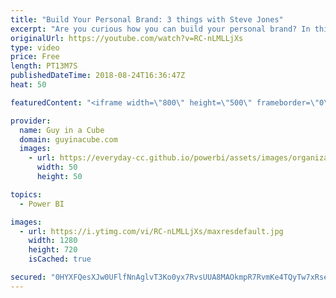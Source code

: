 ```yaml
---
title: "Build Your Personal Brand: 3 things with Steve Jones"
excerpt: "Are you curious how you can build your personal brand? In this video, we talk with Steve Jones, from SQL Server Central and Redgate, about 3 things you can start working on today to build your personal brand.  Connect with Steve Jones!  Twitter: https://twitter.com/way0utwest SQL Server Central: http://www.sqlservercentral.com/"
originalUrl: https://youtube.com/watch?v=RC-nLMLLjXs
type: video
price: Free
length: PT13M7S
publishedDateTime: 2018-08-24T16:36:47Z
heat: 50

featuredContent: "<iframe width=\"800\" height=\"500\" frameborder=\"0\" src=\"https://www.youtube.com/embed/RC-nLMLLjXs\" allow=\"accelerometer; autoplay; encrypted-media; gyroscope; picture-in-picture\" allowfullscreen></iframe>"

provider:
  name: Guy in a Cube
  domain: guyinacube.com
  images:
    - url: https://everyday-cc.github.io/powerbi/assets/images/organizations/guyinacube.com-50x50.jpg
      width: 50
      height: 50

topics:
  - Power BI

images:
  - url: https://i.ytimg.com/vi/RC-nLMLLjXs/maxresdefault.jpg
    width: 1280
    height: 720
    isCached: true

secured: "0HYXFQesXJw0UFlfNnAglvT3Ko0yx7RvsUUA8MAOkmpR7RvmKe4TQyTw7xRseJ7misChIo4QUnyykmOHnHQAdCgcJg7bLB99W16gcxBUaVkM9QEVsHeaTgBEV+ogNF29ijkmgvB4oheaFM9iBV2wwHg8l164V0tCPZLAPO/6Kk+yro1Yl3COmqOV9uxlJteXnmnX3/FU2DJBsuD3kna9LaM9O2v/YqieU2+NaQpIUtAkccxN+fKnF+3cE6FNUdSv927SQdItRkXlJ9BXP9D3G+YC6c9LdVOiNn7GaNNeXqjUVs3Ct32o8wDjixQ69gNV/hzp/rWjUA3Nx/HciROinyTGNdM7pxWoPVwMu+846cRKRIGyzTSNpiLB9M6xmUVoFhzzBMm0Q4SfQz4J7gB1c3jNYEcVx8zviAB7TRV2nA4=;h1T1A6y6FlMjUlksoPu5GQ=="
---
```


